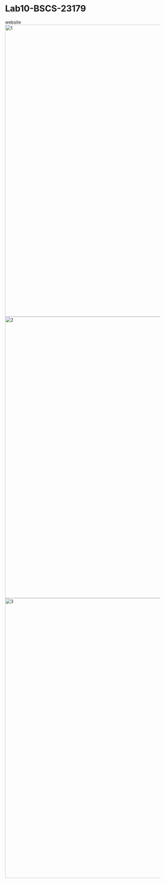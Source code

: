 # Lab10-BSCS-23179
website
<img width="951" alt="1" src="https://github.com/AreebaAtif/Lab10-BSCS-23179/assets/149420921/9e18c270-ef44-44f2-b901-54955b94ea87">
<img width="917" alt="2" src="https://github.com/AreebaAtif/Lab10-BSCS-23179/assets/149420921/cfcaaf94-d69e-4cd8-9682-9ea195778e49">
<img width="912" alt="3" src="https://github.com/AreebaAtif/Lab10-BSCS-23179/assets/149420921/b2401f74-a512-46a4-b38f-1c46bd178458">
